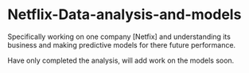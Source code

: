 # Netflix-Data-analysis-and-models
Specifically working on one company [Netfix] and understanding its business and making predictive models for there future performance.

Have only completed the analysis, will add work on the models soon.

